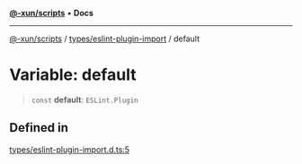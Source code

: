 [**@-xun/scripts**](../../../README.md) • **Docs**

***

[@-xun/scripts](../../../README.md) / [types/eslint-plugin-import](../README.md) / default

# Variable: default

> `const` **default**: `ESLint.Plugin`

## Defined in

[types/eslint-plugin-import.d.ts:5](https://github.com/Xunnamius/xscripts/blob/d89809b1811fb99fb24fbfe0c6960a0e087bcc27/types/eslint-plugin-import.d.ts#L5)
